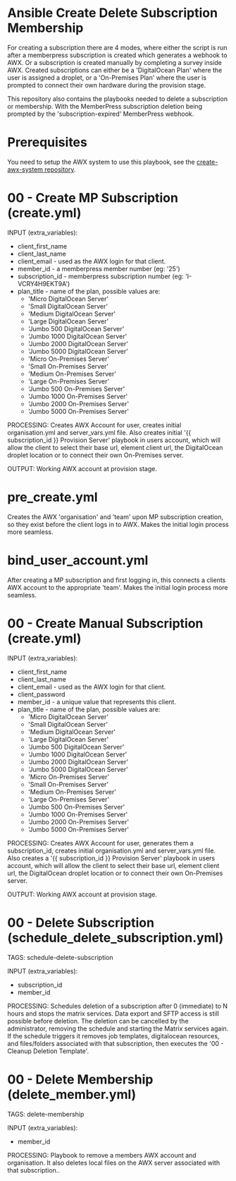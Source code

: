 # Ansible Create Delete Subscription Membership

For creating a subscription there are 4 modes, where either the script is run after a memberpress subscription is created which generates a webhook to AWX. Or a subscription is created manually by completing a survey inside AWX. Created subscriptions can either be a 'DigitalOcean Plan' where the user is assigned a droplet, or a 'On-Premises Plan' where the user is prompted to connect their own hardware during the provision stage.

This repository also contains the playbooks needed to delete a subscription or membership. With the MemberPress subscription deletion being prompted by the 'subscription-expired' MemberPress webhook.


# Prerequisites

You need to setup the AWX system to use this playbook, see the [create-awx-system repository](https://gitlab.com/GoMatrixHosting/create-awx-system).


# 00 - Create MP Subscription (create.yml)

INPUT (extra_variables):
- client_first_name
- client_last_name
- client_email - used as the AWX login for that client.
- member_id - a memberpress member number (eg: '25')
- subscription_id - memberpress subscription number (eg: 'I-VCRY4H9EKT9A')
- plan_title - name of the plan, possible values are:
	- 'Micro DigitalOcean Server'
	- 'Small DigitalOcean Server'
	- 'Medium DigitalOcean Server'
	- 'Large DigitalOcean Server'
	- 'Jumbo 500 DigitalOcean Server'
	- 'Jumbo 1000 DigitalOcean Server'
	- 'Jumbo 2000 DigitalOcean Server'
	- 'Jumbo 5000 DigitalOcean Server'
	- 'Micro On-Premises Server'
	- 'Small On-Premises Server'
	- 'Medium On-Premises Server'
	- 'Large On-Premises Server'
	- 'Jumbo 500 On-Premises Server'
	- 'Jumbo 1000 On-Premises Server'
	- 'Jumbo 2000 On-Premises Server'
	- 'Jumbo 5000 On-Premises Server'

PROCESSING: Creates AWX Account for user, creates initial organisation.yml and server_vars.yml file. Also creates initial '{{ subscription_id }} Provision Server' playbook in users account, which will allow the client to select their base url, element client url, the DigitalOcean droplet location or to connect their own On-Premises server.

OUTPUT: Working AWX account at provision stage.


# pre_create.yml

Creates the AWX 'organisation' and 'team' upon MP subscription creation, so they exist before the client logs in to AWX. Makes the initial login process more seamless.


# bind_user_account.yml

After creating a MP subscription and first logging in, this connects a clients AWX account to the appropriate 'team'. Makes the initial login process more seamless. 


# 00 - Create Manual Subscription (create.yml)

INPUT (extra_variables):
- client_first_name
- client_last_name
- client_email - used as the AWX login for that client. 
- client_password
- member_id - a unique value that represents this client.
- plan_title - name of the plan, possible values are:
	- 'Micro DigitalOcean Server'
	- 'Small DigitalOcean Server'
	- 'Medium DigitalOcean Server'
	- 'Large DigitalOcean Server'
	- 'Jumbo 500 DigitalOcean Server'
	- 'Jumbo 1000 DigitalOcean Server'
	- 'Jumbo 2000 DigitalOcean Server'
	- 'Jumbo 5000 DigitalOcean Server'
	- 'Micro On-Premises Server'
	- 'Small On-Premises Server'
	- 'Medium On-Premises Server'
	- 'Large On-Premises Server'
	- 'Jumbo 500 On-Premises Server'
	- 'Jumbo 1000 On-Premises Server'
	- 'Jumbo 2000 On-Premises Server'
	- 'Jumbo 5000 On-Premises Server'

PROCESSING: Creates AWX Account for user, generates them a subscription_id, creates initial organisation.yml and server_vars.yml file. Also creates a '{{ subscription_id }} Provision Server' playbook in users account, which will allow the client to select their base url, element client url, the DigitalOcean droplet location or to connect their own On-Premises server.

OUTPUT: Working AWX account at provision stage.


# 00 - Delete Subscription (schedule_delete_subscription.yml)

TAGS:
schedule-delete-subscription

INPUT (extra_variables): 
- subscription_id
- member_id

PROCESSING: Schedules deletion of a subscription after 0 (immediate) to N hours and stops the matrix services. Data export and SFTP access is still possible before deletion. The deletion can be cancelled by the administrator, removing the schedule and starting the Matrix services again. If the schedule triggers it removes job templates, digitalocean resources, and files/folders associated with that subscription, then executes the '00 - Cleanup Deletion Template'.


# 00 - Delete Membership (delete_member.yml)

TAGS:
delete-membership

INPUT (extra_variables): 
- member_id

PROCESSING: Playbook to remove a members AWX account and organisation. It also deletes local files on the AWX server associated with that subscription..

